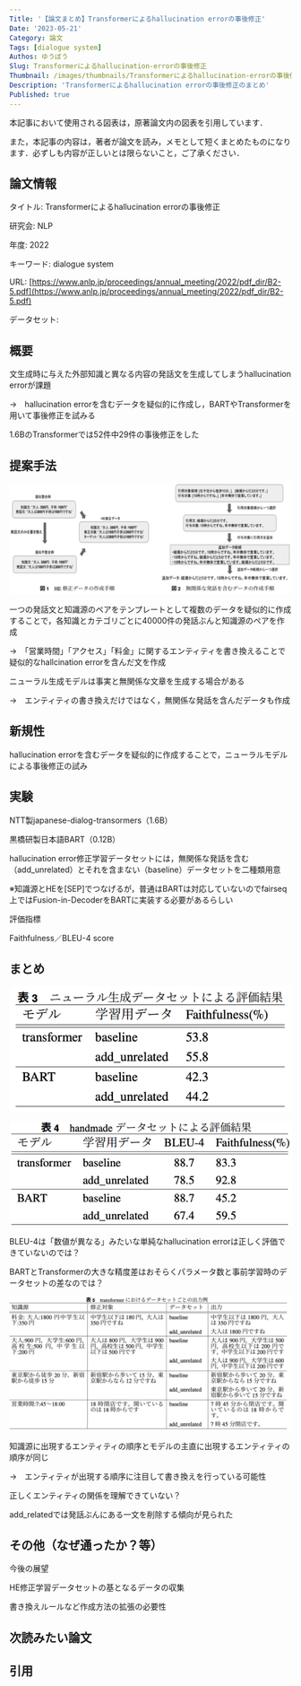 ```yaml
---
Title: '【論文まとめ】Transformerによるhallucination errorの事後修正'
Date: '2023-05-21'
Category: 論文
Tags: [dialogue system]
Authos: ゆうぼう
Slug: Transformerによるhallucination-errorの事後修正
Thumbnail: /images/thumbnails/Transformerによるhallucination-errorの事後修正.png
Description: 'Transformerによるhallucination errorの事後修正のまとめ'
Published: true
---
```


本記事において使用される図表は，原著論文内の図表を引用しています．

また，本記事の内容は，著者が論文を読み，メモとして短くまとめたものになります．必ずしも内容が正しいとは限らないこと，ご了承ください．

## 論文情報

タイトル: Transformerによるhallucination errorの事後修正

研究会: NLP

年度: 2022

キーワード: dialogue system

URL: [https://www.anlp.jp/proceedings/annual_meeting/2022/pdf_dir/B2-5.pdf](https://www.anlp.jp/proceedings/annual_meeting/2022/pdf_dir/B2-5.pdf)

データセット: 

## 概要

文生成時に与えた外部知識と異なる内容の発話文を生成してしまうhallucination errorが課題

→　hallucination errorを含むデータを疑似的に作成し，BARTやTransformerを用いて事後修正を試みる

1.6BのTransformerでは52件中29件の事後修正をした

## 提案手法

![](/images/article/Transformerによるhallucination-errorの事後修正/seiwj31o.png)

一つの発話文と知識源のペアをテンプレートとして複数のデータを疑似的に作成することで，各知識とカテゴリごとに40000件の発話ぶんと知識源のペアを作成

→　「営業時間」「アクセス」「料金」に関するエンティティを書き換えることで疑似的なhallcination errorを含んだ文を作成



ニューラル生成モデルは事実と無関係な文章を生成する場合がある

→　エンティティの書き換えだけではなく，無関係な発話を含んだデータも作成

## 新規性

hallucination errorを含むデータを疑似的に作成することで，ニューラルモデルによる事後修正の試み

## 実験

NTT製japanese-dialog-transormers（1.6B）

黒橋研製日本語BART（0.12B）



hallucination error修正学習データセットには，無関係な発話を含む（add_unrelated）とそれを含まない（baseline）データセットを二種類用意



※知識源とHEを[SEP]でつなげるが，普通はBARTは対応していないのでfairseq上ではFusion-in-DecoderをBARTに実装する必要があるらしい



評価指標

Faithfulness／BLEU-4 score

## まとめ

![](/images/article/Transformerによるhallucination-errorの事後修正/kl305xy2.png)

![](/images/article/Transformerによるhallucination-errorの事後修正/76t0zx7b.png)

BLEU-4は「数値が異なる」みたいな単純なhallucination errorは正しく評価できていないのでは？

BARTとTransformerの大きな精度差はおそらくパラメータ数と事前学習時のデータセットの差なのでは？



![](/images/article/Transformerによるhallucination-errorの事後修正/p9noavar.png)

知識源に出現するエンティティの順序とモデルの主直に出現するエンティティの順序が同じ

→　エンティティが出現する順序に注目して書き換えを行っている可能性

正しくエンティティの関係を理解できていない？

add_relatedでは発話ぶんにある一文を削除する傾向が見られた

## その他（なぜ通ったか？等）

今後の展望

HE修正学習データセットの基となるデータの収集

書き換えルールなど作成方法の拡張の必要性

## 次読みたい論文


## 引用

> 
